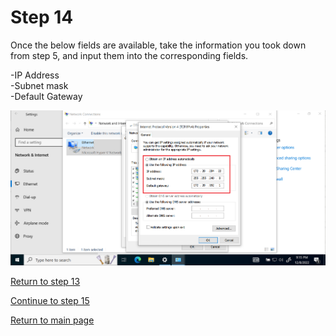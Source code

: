 # Step 14

Once the below fields are available, take the information you took down from step 5, and input them into the corresponding fields.

-IP Address  
-Subnet mask  
-Default Gateway  


![ethernet-adapter-use](/images/step15-type-everything-that-you-took-from-step6-and-put-it-back-in.PNG)  


[Return to step 13](/starthere/step13.md)  

[Continue to step 15](/starthere/step15.md)  

[Return to main page](/README.md)

